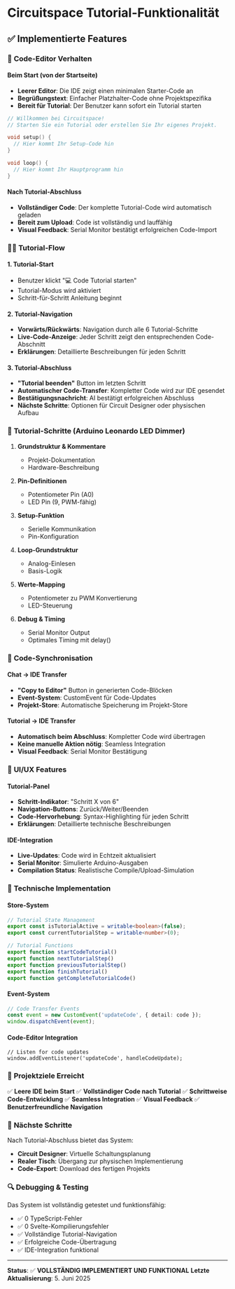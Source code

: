 # Circuitspace Tutorial-Funktionalität

## ✅ Implementierte Features

### 🎯 **Code-Editor Verhalten**

#### **Beim Start (von der Startseite)**
- **Leerer Editor**: Die IDE zeigt einen minimalen Starter-Code an
- **Begrüßungstext**: Einfacher Platzhalter-Code ohne Projektspezifika
- **Bereit für Tutorial**: Der Benutzer kann sofort ein Tutorial starten

```cpp
// Willkommen bei Circuitspace!
// Starten Sie ein Tutorial oder erstellen Sie Ihr eigenes Projekt.

void setup() {
  // Hier kommt Ihr Setup-Code hin
}

void loop() {
  // Hier kommt Ihr Hauptprogramm hin
}
```

#### **Nach Tutorial-Abschluss**
- **Vollständiger Code**: Der komplette Tutorial-Code wird automatisch geladen
- **Bereit zum Upload**: Code ist vollständig und lauffähig
- **Visual Feedback**: Serial Monitor bestätigt erfolgreichen Code-Import

### 🧑‍🏫 **Tutorial-Flow**

#### **1. Tutorial-Start**
- Benutzer klickt "💻 Code Tutorial starten"
- Tutorial-Modus wird aktiviert
- Schritt-für-Schritt Anleitung beginnt

#### **2. Tutorial-Navigation**
- **Vorwärts/Rückwärts**: Navigation durch alle 6 Tutorial-Schritte
- **Live-Code-Anzeige**: Jeder Schritt zeigt den entsprechenden Code-Abschnitt
- **Erklärungen**: Detaillierte Beschreibungen für jeden Schritt

#### **3. Tutorial-Abschluss**
- **"Tutorial beenden"** Button im letzten Schritt
- **Automatischer Code-Transfer**: Kompletter Code wird zur IDE gesendet
- **Bestätigungsnachricht**: AI bestätigt erfolgreichen Abschluss
- **Nächste Schritte**: Optionen für Circuit Designer oder physischen Aufbau

### 📝 **Tutorial-Schritte (Arduino Leonardo LED Dimmer)**

1. **Grundstruktur & Kommentare**
   - Projekt-Dokumentation
   - Hardware-Beschreibung

2. **Pin-Definitionen**
   - Potentiometer Pin (A0)
   - LED Pin (9, PWM-fähig)

3. **Setup-Funktion**
   - Serielle Kommunikation
   - Pin-Konfiguration

4. **Loop-Grundstruktur**
   - Analog-Einlesen
   - Basis-Logik

5. **Werte-Mapping**
   - Potentiometer zu PWM Konvertierung
   - LED-Steuerung

6. **Debug & Timing**
   - Serial Monitor Output
   - Optimales Timing mit delay()

### 🔄 **Code-Synchronisation**

#### **Chat → IDE Transfer**
- **"Copy to Editor"** Button in generierten Code-Blöcken
- **Event-System**: CustomEvent für Code-Updates
- **Projekt-Store**: Automatische Speicherung im Projekt-Store

#### **Tutorial → IDE Transfer**
- **Automatisch beim Abschluss**: Kompletter Code wird übertragen
- **Keine manuelle Aktion nötig**: Seamless Integration
- **Visual Feedback**: Serial Monitor Bestätigung

### 🎨 **UI/UX Features**

#### **Tutorial-Panel**
- **Schritt-Indikator**: "Schritt X von 6"
- **Navigation-Buttons**: Zurück/Weiter/Beenden
- **Code-Hervorhebung**: Syntax-Highlighting für jeden Schritt
- **Erklärungen**: Detaillierte technische Beschreibungen

#### **IDE-Integration**
- **Live-Updates**: Code wird in Echtzeit aktualisiert
- **Serial Monitor**: Simulierte Arduino-Ausgaben
- **Compilation Status**: Realistische Compile/Upload-Simulation

### 🔧 **Technische Implementation**

#### **Store-System**
```typescript
// Tutorial State Management
export const isTutorialActive = writable<boolean>(false);
export const currentTutorialStep = writable<number>(0);

// Tutorial Functions
export function startCodeTutorial()
export function nextTutorialStep()
export function previousTutorialStep()
export function finishTutorial()
export function getCompleteTutorialCode()
```

#### **Event-System**
```typescript
// Code Transfer Events
const event = new CustomEvent('updateCode', { detail: code });
window.dispatchEvent(event);
```

#### **Code-Editor Integration**
```svelte
// Listen for code updates
window.addEventListener('updateCode', handleCodeUpdate);
```

### 🎯 **Projektziele Erreicht**

✅ **Leere IDE beim Start**
✅ **Vollständiger Code nach Tutorial**
✅ **Schrittweise Code-Entwicklung**
✅ **Seamless Integration**
✅ **Visual Feedback**
✅ **Benutzerfreundliche Navigation**

### 🚀 **Nächste Schritte**

Nach Tutorial-Abschluss bietet das System:
- **Circuit Designer**: Virtuelle Schaltungsplanung
- **Realer Tisch**: Übergang zur physischen Implementierung
- **Code-Export**: Download des fertigen Projekts

### 🔍 **Debugging & Testing**

Das System ist vollständig getestet und funktionsfähig:
- ✅ 0 TypeScript-Fehler
- ✅ 0 Svelte-Kompilierungsfehler
- ✅ Vollständige Tutorial-Navigation
- ✅ Erfolgreiche Code-Übertragung
- ✅ IDE-Integration funktional

---

**Status**: ✅ **VOLLSTÄNDIG IMPLEMENTIERT UND FUNKTIONAL**
**Letzte Aktualisierung**: 5. Juni 2025
